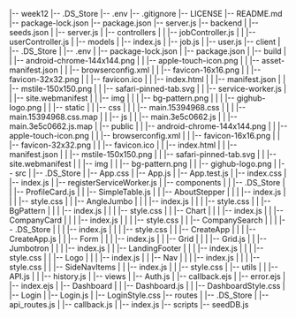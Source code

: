 |-- week12
    |-- .DS_Store
    |-- .env
    |-- .gitignore
    |-- LICENSE
    |-- README.md
    |-- package-lock.json
    |-- package.json
    |-- server.js
    |-- backend
    |   |-- seeds.json
    |   |-- server.js
    |   |-- controllers
    |   |   |-- jobController.js
    |   |   |-- userController.js
    |   |-- models
    |       |-- index.js
    |       |-- job.js
    |       |-- user.js
    |-- client
    |   |-- .DS_Store
    |   |-- .env
    |   |-- package-lock.json
    |   |-- package.json
    |   |-- build
    |   |   |-- android-chrome-144x144.png
    |   |   |-- apple-touch-icon.png
    |   |   |-- asset-manifest.json
    |   |   |-- browserconfig.xml
    |   |   |-- favicon-16x16.png
    |   |   |-- favicon-32x32.png
    |   |   |-- favicon.ico
    |   |   |-- index.html
    |   |   |-- manifest.json
    |   |   |-- mstile-150x150.png
    |   |   |-- safari-pinned-tab.svg
    |   |   |-- service-worker.js
    |   |   |-- site.webmanifest
    |   |   |-- img
    |   |   |   |-- bg-pattern.png
    |   |   |   |-- gighub-logo.png
    |   |   |-- static
    |   |       |-- css
    |   |       |   |-- main.15394968.css
    |   |       |   |-- main.15394968.css.map
    |   |       |-- js
    |   |           |-- main.3e5c0662.js
    |   |           |-- main.3e5c0662.js.map
    |   |-- public
    |   |   |-- android-chrome-144x144.png
    |   |   |-- apple-touch-icon.png
    |   |   |-- browserconfig.xml
    |   |   |-- favicon-16x16.png
    |   |   |-- favicon-32x32.png
    |   |   |-- favicon.ico
    |   |   |-- index.html
    |   |   |-- manifest.json
    |   |   |-- mstile-150x150.png
    |   |   |-- safari-pinned-tab.svg
    |   |   |-- site.webmanifest
    |   |   |-- img
    |   |       |-- bg-pattern.png
    |   |       |-- gighub-logo.png
    |   |-- src
    |       |-- .DS_Store
    |       |-- App.css
    |       |-- App.js
    |       |-- App.test.js
    |       |-- index.css
    |       |-- index.js
    |       |-- registerServiceWorker.js
    |       |-- components
    |       |   |-- .DS_Store
    |       |   |-- ProfileCard.js
    |       |   |-- SimpleTable.js
    |       |   |-- AboutStepper
    |       |   |   |-- index.js
    |       |   |   |-- style.css
    |       |   |-- AngleJumbo
    |       |   |   |-- index.js
    |       |   |   |-- style.css
    |       |   |-- BgPattern
    |       |   |   |-- index.js
    |       |   |   |-- style.css
    |       |   |-- Chart
    |       |   |   |-- index.js
    |       |   |-- CompanyCard
    |       |   |   |-- index.js
    |       |   |   |-- style.css
    |       |   |-- CompanySearch
    |       |   |   |-- .DS_Store
    |       |   |   |-- index.js
    |       |   |   |-- style.css
    |       |   |-- CreateApp
    |       |   |   |-- CreateApp.js
    |       |   |-- Form
    |       |   |   |-- index.js
    |       |   |-- Grid
    |       |   |   |-- Grid.js
    |       |   |-- Jumbotron
    |       |   |   |-- index.js
    |       |   |-- LandingFooter
    |       |   |   |-- index.js
    |       |   |   |-- style.css
    |       |   |-- Logo
    |       |   |   |-- index.js
    |       |   |-- Nav
    |       |   |   |-- index.js
    |       |   |   |-- style.css
    |       |   |-- SideNavItems
    |       |       |-- index.js
    |       |       |-- style.css
    |       |-- utils
    |       |   |-- API.js
    |       |   |-- history.js
    |       |-- views
    |           |-- Auth.js
    |           |-- callback.ejs
    |           |-- error.ejs
    |           |-- index.ejs
    |           |-- Dashboard
    |           |   |-- Dashboard.js
    |           |   |-- DashboardStyle.css
    |           |-- Login
    |               |-- Login.js
    |               |-- LoginStyle.css
    |-- routes
    |   |-- .DS_Store
    |   |-- api_routes.js
    |   |-- callback.js
    |   |-- index.js
    |-- scripts
        |-- seedDB.js
